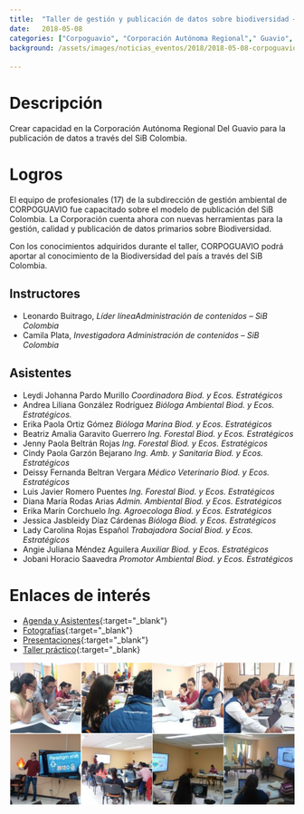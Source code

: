 ```yaml
---
title:  "Taller de gestión y publicación de datos sobre biodiversidad – CORPOGUAVIO"
date:   2018-05-08
categories: ["Corpoguavio", "Corporación Autónoma Regional"," Guavio", "2018","Talleres","Publicación"]
background: /assets/images/noticias_eventos/2018/2018-05-08-corpoguavio-blog-background-01.jpg

---
```


# Descripción  
Crear capacidad en la Corporación Autónoma Regional Del Guavio para la publicación de datos a través del SiB Colombia.

# Logros  
El equipo de profesionales (17) de la subdirección de gestión ambiental de CORPOGUAVIO fue capacitado sobre el modelo de publicación del SiB Colombia. La Corporación cuenta ahora con nuevas herramientas para la gestión, calidad y publicación de datos primarios sobre Biodiversidad.  

Con los conocimientos adquiridos durante el taller, CORPOGUAVIO podrá aportar al conocimiento de la Biodiversidad del país a través del SiB Colombia.  

## Instructores

- Leonardo Buitrago,
*Líder líneaAdministración de contenidos – SiB Colombia*
- Camila Plata,
*Investigadora Administración de contenidos – SiB Colombia*

## Asistentes

- Leydi Johanna Pardo Murillo
*Coordinadora Biod. y Ecos. Estratégicos*
- Andrea Liliana González Rodríguez
*Bióloga Ambiental Biod. y Ecos. Estratégicos.*
- Erika Paola Ortiz Gómez
*Bióloga Marina Biod. y Ecos. Estratégicos*
- Beatriz Amalia Garavito Guerrero
*Ing. Forestal Biod. y Ecos. Estratégicos*
- Jenny Paola Beltrán Rojas
*Ing. Forestal Biod. y Ecos. Estratégicos*
- Cindy Paola Garzón Bejarano
*Ing. Amb. y Sanitaria Biod. y Ecos. Estratégicos*
- Deissy Fernanda Beltran Vergara
*Médico Veterinario Biod. y Ecos. Estratégicos*
- Luis Javier Romero Puentes
*Ing. Forestal Biod. y Ecos. Estratégicos*
- Diana María Rodas Arias
*Admin. Ambiental Biod. y Ecos. Estratégicos*
- Erika Marín Corchuelo
*Ing. Agroecologa Biod. y Ecos. Estratégicos*
- Jessica Jasbleidy Díaz Cárdenas
*Bióloga Biod. y Ecos. Estratégicos*
- Lady Carolina Rojas Español
*Trabajadora Social Biod. y Ecos. Estratégicos*
- Angie Juliana Méndez Aguilera
*Auxiliar Biod. y Ecos. Estratégicos*
- Jobani Horacio Saavedra
*Promotor Ambiental Biod. y Ecos. Estratégicos*

# Enlaces de interés

- [Agenda y Asistentes](https://drive.google.com/open?id=11T5DwZR1JYiTFP-aJAJxo94nisGgMJhM){:target="_blank"}
- [Fotografías](https://drive.google.com/open?id=1Gy4xz9FHxzqq2NwllkfFULwNS4rSE7yv){:target="_blank"}
- [Presentaciones](https://drive.google.com/open?id=18YOjWKeYheSrphoC7ux3S76PEwhaEHAs){:target="_blank"}
- [Taller práctico](https://drive.google.com/open?id=1OS1INq02-o74q6a3ffXZYwEQhwDYGlDV){:target="_blank}

<img src="/assets/images/noticias_eventos/2018/2018-05-08-corpoguavio-blog-SiB-02.png" width=770>
